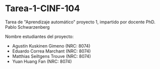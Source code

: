 # Tarea-1-CINF-104
Tarea de "Aprendizaje automático" proyecto 1, impartido por docente PhD. Pablo Schwarzenberg 

Nombre estudiantes del proyecto: 
-	Agustín Kuskinen Gimeno (NRC: 8074)
-	Eduardo Correa Marchant (NRC: 8074)
-	Matthias Seiltgens Trouve (NRC: 8074)
-	Yuan Huang Fan (NRC: 8074)
